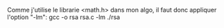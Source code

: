  Comme j'utilise le librarie <math.h> dans mon algo, il faut donc appliquer l'option "-lm":
gcc -o rsa rsa.c -lm
./rsa
